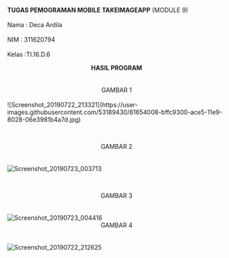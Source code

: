 <b>TUGAS PEMOGRAMAN MOBILE TAKEIMAGEAPP</b> (MODULE 9) <br>
<br> Nama : Deca Ardila <br>
<br> NIM  : 311620794  <br>
<br> Kelas :TI.16.D.6 <br>

<center> <b> HASIL PROGRAM </b> </center> <br><br>

<center> GAMBAR 1 </center> <br>
![Screenshot_20190722_213321](https://user-images.githubusercontent.com/53189430/61654008-bffc9300-ace5-11e9-8028-06e3981b4a7d.jpg)

<br><center> GAMBAR 2 </center> <br><br>
![Screenshot_20190723_003713](https://user-images.githubusercontent.com/53189430/61654010-c0952980-ace5-11e9-9c39-cf8f04bcce4a.jpg)

<br><center> GAMBAR 3 </center> <br><br>
![Screenshot_20190723_004416](https://user-images.githubusercontent.com/53189430/61654012-c0952980-ace5-11e9-80f2-43d6eee09626.jpg)
<br> <center> GAMBAR 4 </center> <br><br>
![Screenshot_20190722_212625](https://user-images.githubusercontent.com/53189430/61654013-c12dc000-ace5-11e9-8e45-b5ff40131a27.jpg)

  
